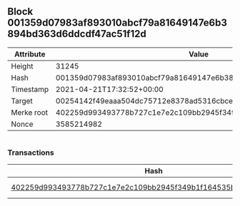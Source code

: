 ## Block 001359d07983af893010abcf79a81649147e6b3894bd363d6ddcdf47ac51f12d

Attribute | Value
--- | ---
Height | 31245
Hash | 001359d07983af893010abcf79a81649147e6b3894bd363d6ddcdf47ac51f12d
Timestamp | 2021-04-21T17:32:52+00:00
Target | 00254142f49eaaa504dc75712e8378ad5316cbcead634704b3734b6271167cc4
Merke root | 402259d993493778b727c1e7e2c109bb2945f349b1f164535ba76c16d35f9e31
Nonce | 3585214982

```

```

### Transactions

Hash | Amount
--- | ---
[402259d993493778b727c1e7e2c109bb2945f349b1f164535ba76c16d35f9e31](402259d993493778b727c1e7e2c109bb2945f349b1f164535ba76c16d35f9e31.md) | 10.00000000 SKEPTI 
